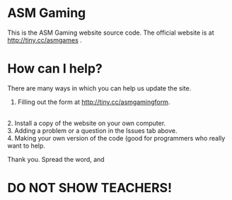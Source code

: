 # ASM Gaming
This is the ASM Gaming website source code. The official website is at http://tiny.cc/asmgames .
# How can I help?
There are many ways in which you can help us update the site. 
<br>
1. Filling out the form at http://tiny.cc/asmgamingform.
<br>
2. Install a copy of the website on your own computer.
<br>
3. Adding a problem or a question in the Issues tab above.
<br>
4. Making your own version of the code (good for programmers who really want to help.

Thank you. Spread the word, and 
# DO NOT SHOW TEACHERS!
